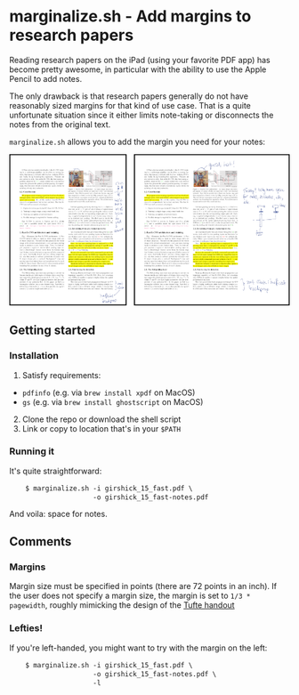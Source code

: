 marginalize.sh - Add margins to research papers
===============================================

Reading research papers on the iPad (using your favorite PDF app) has become
pretty awesome, in particular with the ability to use the Apple Pencil to add
notes.

The only drawback is that research papers generally do not have reasonably
sized margins for that kind of use case. That is a quite unfortunate situation
since it either limits note-taking or disconnects the notes from the original
text.

`marginalize.sh` allows you to add the margin you need for your notes:

![Before and after](https://github.com/mkirchner/marginalize.sh/blob/master/doc/before_after.png)

Getting started
---------------

### Installation

1. Satisfy requirements: 
  * `pdfinfo` (e.g. via `brew install xpdf` on MacOS)
  * `gs` (e.g. via `brew install ghostscript` on MacOS)
2. Clone the repo or download the shell script
3. Link or copy to location that's in your `$PATH`

### Running it

It's quite straightforward:

        $ marginalize.sh -i girshick_15_fast.pdf \
                         -o girshick_15_fast-notes.pdf

And voila: space for notes.


Comments
--------

### Margins

Margin size must be specified in points (there are 72 points in an inch). If
the user does not specify a margin size, the margin is set to `1/3 *
pagewidth`, roughly mimicking the design of the [Tufte handout][tufte]

### Lefties!

If you're left-handed, you might want to try with the margin on the left:

        $ marginalize.sh -i girshick_15_fast.pdf \
                         -o girshick_15_fast-notes.pdf \
                         -l

[tufte]: https://ctan.org/pkg/tufte-latex?lang=en

